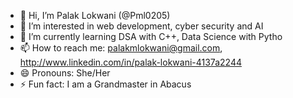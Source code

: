 - 👋 Hi, I’m Palak Lokwani (@Pml0205)
- 👀 I’m interested in web development, cyber security and AI
- 🌱 I’m currently learning DSA with C++, Data Science with Pytho
- 📫 How to reach me: palakmlokwani@gmail.com, http://www.linkedin.com/in/palak-lokwani-4137a2244 
- 😄 Pronouns: She/Her
- ⚡ Fun fact: I am a Grandmaster in Abacus 

<!---
Pml0205/Pml0205 is a ✨ special ✨ repository because its `README.md` (this file) appears on your GitHub profile.
You can click the Preview link to take a look at your changes.
--->
